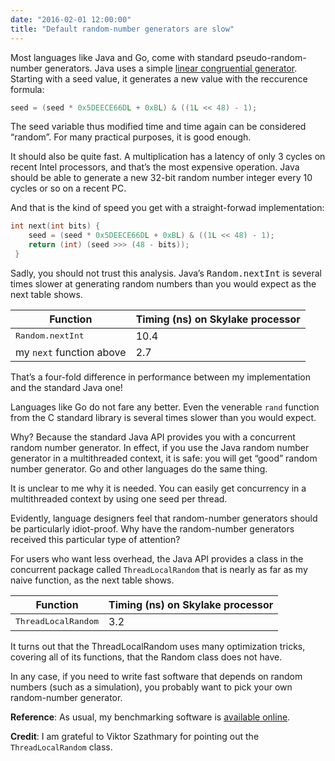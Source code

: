 ```yaml
---
date: "2016-02-01 12:00:00"
title: "Default random-number generators are slow"
---
```




Most languages like Java and Go, come with standard pseudo-random-number generators. Java uses a simple [linear congruential generator](https://en.wikipedia.org/wiki/Linear_congruential_generator). Starting with a seed value, it generates a new value with the reccurence formula:
```C
seed = (seed * 0x5DEECE66DL + 0xBL) & ((1L << 48) - 1);
```


The seed variable thus modified time and time again can be considered &ldquo;random&rdquo;. For many practical purposes, it is good enough.

It should also be quite fast. A multiplication has a latency of only 3 cycles on recent Intel processors, and that&rsquo;s the most expensive operation. Java should be able to generate a new 32-bit random number integer every 10 cycles or so on a recent PC.

And that is the kind of speed you get with a straight-forwad implementation:
```C
int next(int bits) {
    seed = (seed * 0x5DEECE66DL + 0xBL) & ((1L << 48) - 1);
    return (int) (seed >>> (48 - bits));
 }
```


Sadly, you should not trust this analysis. Java&rsquo;s <tt>Random.nextInt</tt> is several times slower at generating random numbers than you would expect as the next table shows.

Function                 |Timing (ns) on Skylake processor |
-------------------------|-------------------------|
<tt>Random.nextInt</tt>  |10.4                     |
my `next` function above |2.7                      |


That&rsquo;s a four-fold difference in performance between my implementation and the standard Java one!

Languages like Go do not fare any better. Even the venerable `rand` function from the C standard library is several times slower than you would expect.

Why? Because the standard Java API provides you with a concurrent random number generator. In effect, if you use the Java random number generator in a multithreaded context, it is safe: you will get &ldquo;good&rdquo; random number generator. Go and other languages do the same thing.

It is unclear to me why it is needed. You can easily get concurrency in a multithreaded context by using one seed per thread.

Evidently, language designers feel that random-number generators should be particularly idiot-proof. Why have the random-number generators received this particular type of attention?

For users who want less overhead, the Java API provides a class in the concurrent package called `ThreadLocalRandom` that is nearly as far as my naive function, as the next table shows.

Function                 |Timing (ns) on Skylake processor |
-------------------------|-------------------------|
<tt>ThreadLocalRandom</tt> |3.2                      |


It turns out that the ThreadLocalRandom uses many optimization tricks, covering all of its functions, that the Random class does not have.

In any case, if you need to write fast software that depends on random numbers (such as a simulation), you probably want to pick your own random-number generator.

__Reference__: As usual, my benchmarking software is [available online](https://github.com/lemire/microbenchmarks).

__Credit__: I am grateful to Viktor Szathmary for pointing out the `ThreadLocalRandom` class.

